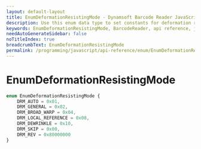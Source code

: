 ```yaml
---
layout: default-layout
title: EnumDeformationResistingMode - Dynamsoft Barcode Reader JavaScript Edition API
description: Use this enum data type to set constants for deformation resisting mode of barcodes when using Dynamsoft Barcode Reader JavaScript Edition in your project..
keywords: EnumDeformationResistingMode, BarcodeReader, api reference, javascript, js
needAutoGenerateSidebar: false
noTitleIndex: true
breadcrumbText: EnumDeformationResistingMode
permalink: /programming/javascript/api-reference/enum/EnumDeformationResistingMode.html
---
```



# EnumDeformationResistingMode

```typescript
enum EnumDeformationResistingMode { 
    DRM_AUTO = 0x01, 
    DRM_GENERAL = 0x02, 
    DRM_BROAD_WARP = 0x04,
    DRM_LOCAL_REFERENCE = 0x08,
    DRM_DEWRINKLE = 0x10,
    DRM_SKIP = 0x00,
    DRM_REV = 0x80000000
}
```
